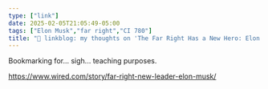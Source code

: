 ```yaml
---
type: ["link"]
date: 2025-02-05T21:05:49-05:00
tags: ["Elon Musk","far right","CI 780"]
title: "🔗 linkblog: my thoughts on 'The Far Right Has a New Hero: Elon Musk'"
---
```

Bookmarking for... sigh... teaching purposes.

https://www.wired.com/story/far-right-new-leader-elon-musk/
